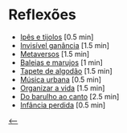 # Reflexões

- [Ipês e tijolos](./ipes-e-tijolos.html) <span class="word-count">[0.5 min]</span>
- [Invisível ganância](./invisivel-ganancia.html) <span class="word-count">[1.5 min]</span>
- [Metaversos](./metaversos.html) <span class="word-count">[1.5 min]</span>
- [Baleias e marujos](./baleias-e-marujos.html) <span class="word-count">[1 min]</span>
- [Tapete de algodão](./tapete-de-algodao.html) <span class="word-count">[1.5 min]</span>
- [Música urbana](./musica-urbana.html) <span class="word-count">[0.5 min]</span>
- [Organizar a vida](./organizar-a-vida.html) <span class="word-count">[1.5 min]</span>
- [Do barulho ao canto](./do-barulho-ao-canto.html) <span class="word-count">[2.5 min]</span>
- [Infância perdida](./infancia-perdida.html) <span class="word-count">[0.5 min]</span>

[<--](../)